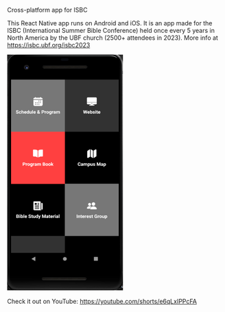 Cross-platform app for ISBC

This React Native app runs on Android and iOS. It is an app made for the ISBC (International Summer Bible Conference) 
held once every 5 years in North America by the UBF church (2500+ attendees in 2023). More info at <a href="https://isbc.ubf.org/isbc2023" target="_blank" rel="noopener noreferrer">https://isbc.ubf.org/isbc2023</a>


<img src="assets/isbc-home.PNG" alt="Home screen" title="Home screen" width="270" height="550">


Check it out on YouTube: <a href="https://youtube.com/shorts/e6qLxIPPcFA" target="_blank" rel="noopener noreferrer">https://youtube.com/shorts/e6qLxIPPcFA</a>
